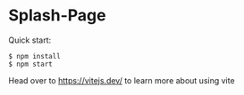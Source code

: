 # Splash-Page

Quick start:

```
$ npm install
$ npm start
```

Head over to https://vitejs.dev/ to learn more about using vite
